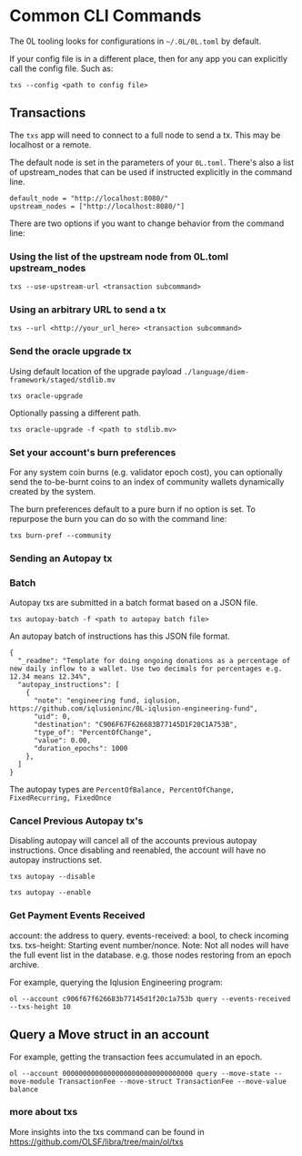 # Common CLI Commands

The 0L tooling looks for configurations in `~/.0L/0L.toml` by default.

If your config file is in a different place, then for any app you can explicitly call the config file. Such as:

`txs --config <path to config file>`

## Transactions

The `txs` app will need to connect to a full node to send a tx. This may be localhost or a remote.

The default node is set in the parameters of your `0L.toml`. There's also a list of upstream_nodes that can be used if instructed explicitly in the command line.

```
default_node = "http://localhost:8080/"
upstream_nodes = ["http://localhost:8080/"]
```

There are two options if you want to change behavior from the command line:

### Using the list of the upstream node from 0L.toml upstream_nodes
```
txs --use-upstream-url <transaction subcommand>
```

### Using an arbitrary URL to send a tx
```
txs --url <http://your_url_here> <transaction subcommand>
```

### Send the oracle upgrade tx

Using default location of the upgrade payload `./language/diem-framework/staged/stdlib.mv`
```
txs oracle-upgrade
```

Optionally passing a different path.
```
txs oracle-upgrade -f <path to stdlib.mv>
```

### Set your account's burn preferences

For any system coin burns (e.g. validator epoch cost), you can optionally send the to-be-burnt coins to an index of community wallets dynamically created by the system.

The burn preferences default to a pure burn if no option is set. To repurpose the burn you can do so with the command line:

```
txs burn-pref --community
```

### Sending an Autopay tx

### Batch

Autopay txs are submitted in a batch format based on a JSON file.

```
txs autopay-batch -f <path to autopay batch file>
```

An autopay batch of instructions has this JSON file format.
```
{
  "_readme": "Template for doing ongoing donations as a percentage of new daily inflow to a wallet. Use two decimals for percentages e.g. 12.34 means 12.34%",
  "autopay_instructions": [
    {
      "note": "engineering fund, iqlusion, https://github.com/iqlusioninc/0L-iqlusion-engineering-fund",
      "uid": 0,
      "destination": "C906F67F626683B77145D1F20C1A753B",
      "type_of": "PercentOfChange",
      "value": 0.00,
      "duration_epochs": 1000
    },
  ]
}

```

The autopay types are `PercentOfBalance, PercentOfChange, FixedRecurring, FixedOnce`

### Cancel Previous Autopay tx's

Disabling autopay will cancel all of the accounts previous autopay instructions. Once disabling and reenabled, the account will have no autopay instructions set.

```
txs autopay --disable
```

```
txs autopay --enable
```
### Get Payment Events Received
account: the address to query.
events-received: a bool, to check incoming txs.
txs-height: Starting event number/nonce. Note: Not all nodes will have the full event list in the database. e.g. those nodes restoring from an epoch archive.

For example, querying the Iqlusion Engineering program:
```
ol --account c906f67f626683b77145d1f20c1a753b query --events-received --txs-height 10
```

## Query a Move struct in an account

For example, getting the transaction fees accumulated in an epoch.
```
ol --account 00000000000000000000000000000000 query --move-state --move-module TransactionFee --move-struct TransactionFee --move-value balance
```

### more about txs

More insights into the txs command can be found in
https://github.com/OLSF/libra/tree/main/ol/txs
